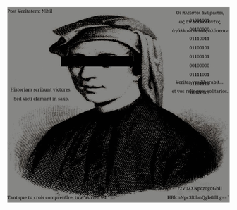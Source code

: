 <p align="center">
  <img src="https://github.com/HD-29139/fibonacci/blob/main/assets/bro.jpg" width="1024">
</p>